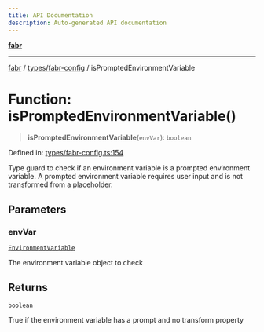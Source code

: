```yaml
---
title: API Documentation
description: Auto-generated API documentation
---
```


[**fabr**](../../../README.md)

***

[fabr](../../../README.md) / [types/fabr-config](../README.md) / isPromptedEnvironmentVariable

# Function: isPromptedEnvironmentVariable()

> **isPromptedEnvironmentVariable**(`envVar`): `boolean`

Defined in: [types/fabr-config.ts:154](https://github.com/yashjawale/fabr/blob/main/src/types/fabr-config.ts#L154)

Type guard to check if an environment variable is a prompted environment variable.
A prompted environment variable requires user input and is not transformed from a placeholder.

## Parameters

### envVar

[`EnvironmentVariable`](../interfaces/EnvironmentVariable.md)

The environment variable object to check

## Returns

`boolean`

True if the environment variable has a prompt and no transform property
